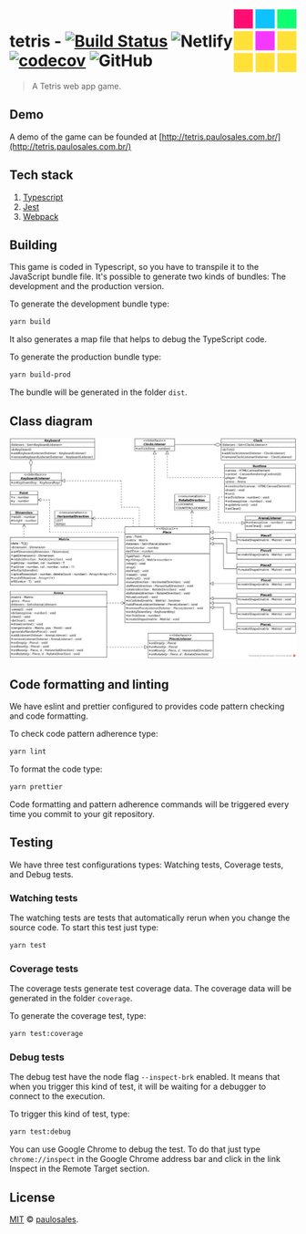 <img src="dist/assets/android-chrome-144x144.png" width="110" align="right" />

# tetris - [![Build Status](https://travis-ci.com/paulosales/tetris.svg?branch=dev)](https://travis-ci.com/paulosales/tetris) ![Netlify](https://img.shields.io/netlify/09523b34-1688-4f2e-bc15-d8641f848370) [![codecov](https://codecov.io/gh/paulosales/tetris/branch/dev/graph/badge.svg)](https://codecov.io/gh/paulosales/tetris) ![GitHub](https://img.shields.io/github/license/paulosales/tetris)

> A Tetris web app game.

## Demo

A demo of the game can be founded at [http://tetris.paulosales.com.br/](http://tetris.paulosales.com.br/)

## Tech stack

1. [Typescript](https://www.typescriptlang.org/)
2. [Jest](https://jestjs.io/)
3. [Webpack](https://webpack.js.org/)

## Building

This game is coded in Typescript, so you have to transpile it to the JavaScript bundle file.
It's possible to generate two kinds of bundles: The development and the production version.

To generate the development bundle type:

```bash
yarn build
```

It also generates a map file that helps to debug the TypeScript code.

To generate the production bundle type:

```bash
yarn build-prod
```

The bundle will be generated in the folder `dist`.

## Class diagram

![Class diagram](specs/class-diagram.png)

## Code formatting and linting

We have eslint and prettier configured to provides code pattern checking and code formatting.

To check code pattern adherence type:

```bash
yarn lint
```

To format the code type:

```bash
yarn prettier
```

Code formatting and pattern adherence commands will be triggered every time you commit to your git repository.

## Testing

We have three test configurations types: Watching tests, Coverage tests, and Debug tests.

### Watching tests

The watching tests are tests that automatically rerun when you change the source code. To start this test just type:

```bash
yarn test
```

### Coverage tests

The coverage tests generate test coverage data.
The coverage data will be generated in the folder `coverage`.

To generate the coverage test, type:

```bash
yarn test:coverage
```

### Debug tests

The debug test have the node flag `--inspect-brk` enabled. It means that when you trigger this kind of test, it will be waiting for a debugger to connect to the execution.

To trigger this kind of test, type:

```bash
yarn test:debug
```

You can use Google Chrome to debug the test. To do that just type `chrome://inspect` in the Google Chrome address bar and click in the link Inspect in the Remote Target section.

## License

[MIT](https://github.com/paulosales/tetris/blob/master/LICENSE) © [paulosales](https://github.com/paulosales/).
